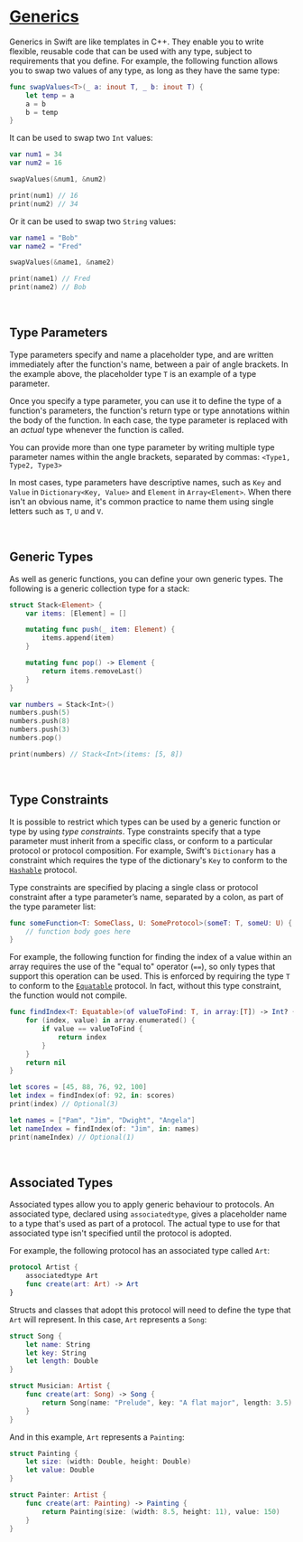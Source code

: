 # [Generics](https://docs.swift.org/swift-book/documentation/the-swift-programming-language/generics/)

Generics in Swift are like templates in C++. They enable you to write flexible, reusable code that can be used with any type, subject to requirements that you define. For example, the following function allows you to swap two values of any type, as long as they have the same type:

```swift
func swapValues<T>(_ a: inout T, _ b: inout T) {
    let temp = a
    a = b
    b = temp
}
```

It can be used to swap two `Int` values:

```swift
var num1 = 34
var num2 = 16

swapValues(&num1, &num2)

print(num1) // 16
print(num2) // 34
```

Or it can be used to swap two `String` values:

```swift
var name1 = "Bob"
var name2 = "Fred"

swapValues(&name1, &name2)

print(name1) // Fred
print(name2) // Bob
```

<br/>

## Type Parameters

Type parameters specify and name a placeholder type, and are written immediately after the function's name, between a pair of angle brackets. In the example above, the placeholder type `T` is an example of a type parameter.

Once you specify a type parameter, you can use it to define the type of a function's parameters, the function's return type or type annotations within the body of the function. In each case, the type parameter is replaced with an *actual* type whenever the function is called.

You can provide more than one type parameter by writing multiple type parameter names within the angle brackets, separated by commas: `<Type1, Type2, Type3>`

In most cases, type parameters have descriptive names, such as `Key` and `Value` in `Dictionary<Key, Value>` and `Element` in `Array<Element>`. When there isn't an obvious name, it's common practice to name them using single letters such as `T`, `U` and `V`.

<br/>

## Generic Types

As well as generic functions, you can define your own generic types. The following is a generic collection type for a stack:

```swift
struct Stack<Element> {
    var items: [Element] = []

    mutating func push(_ item: Element) {
        items.append(item)
    }

    mutating func pop() -> Element {
        return items.removeLast()
    }
}

var numbers = Stack<Int>()
numbers.push(5)
numbers.push(8)
numbers.push(3)
numbers.pop()

print(numbers) // Stack<Int>(items: [5, 8])
```

<br/>

## Type Constraints

It is possible to restrict which types can be used by a generic function or type by using *type constraints*. Type constraints specify that a type parameter must inherit from a specific class, or conform to a particular protocol or protocol composition. For example, Swift's `Dictionary` has a constraint which requires the type of the dictionary's `Key` to conform to the [`Hashable`](https://developer.apple.com/documentation/swift/hashable) protocol.

Type constraints are specified by placing a single class or protocol constraint after a type parameter’s name, separated by a colon, as part of the type parameter list:

```swift
func someFunction<T: SomeClass, U: SomeProtocol>(someT: T, someU: U) {
    // function body goes here
}
```

For example, the following function for finding the index of a value within an array requires the use of the "equal to" operator (`==`), so only types that support this operation can be used. This is enforced by requiring the type `T` to conform to the [`Equatable`](https://developer.apple.com/documentation/swift/equatable) protocol. In fact, without this type constraint, the function would not compile.

```swift
func findIndex<T: Equatable>(of valueToFind: T, in array:[T]) -> Int? {
    for (index, value) in array.enumerated() {
        if value == valueToFind {
            return index
        }
    }
    return nil
}

let scores = [45, 88, 76, 92, 100]
let index = findIndex(of: 92, in: scores)
print(index) // Optional(3)

let names = ["Pam", "Jim", "Dwight", "Angela"]
let nameIndex = findIndex(of: "Jim", in: names)
print(nameIndex) // Optional(1)
```

<br/>

## Associated Types

Associated types allow you to apply generic behaviour to protocols. An associated type, declared using `associatedtype`, gives a placeholder name to a type that's used as part of a protocol. The actual type to use for that associated type isn't specified until the protocol is adopted.

For example, the following protocol has an associated type called `Art`:

```swift
protocol Artist {
    associatedtype Art
    func create(art: Art) -> Art
}
```

Structs and classes that adopt this protocol will need to define the type that `Art` will represent. In this case, `Art` represents a `Song`:

```swift
struct Song {
    let name: String
    let key: String
    let length: Double
}

struct Musician: Artist {
    func create(art: Song) -> Song {
        return Song(name: "Prelude", key: "A flat major", length: 3.5)
    }
}
```

And in this example, `Art` represents a `Painting`:

```swift
struct Painting {
    let size: (width: Double, height: Double)
    let value: Double
}

struct Painter: Artist {
    func create(art: Painting) -> Painting {
        return Painting(size: (width: 8.5, height: 11), value: 150)
    }
}
```